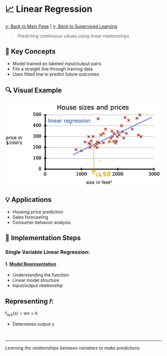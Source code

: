# 📈 Linear Regression

[← Back to Main Page](../../README.md) | [← Back to Supervised Learning](../supervised_learning.md)

> Predicting continuous values using linear relationships

## 📝 Key Concepts
- Model trained on labeled input/output pairs
- Fits a straight line through training data
- Uses fitted line to predict future outcomes

## 🔍 Visual Example

<img src="images/lin_reg_ex.png" alt="linear regression example" width="500"/>

## 💡 Applications
- Housing price prediction
- Sales forecasting
- Consumer behavior analysis

## 📘 Implementation Steps
### Single Variable Linear Regression:
#### 1. [Model Representation](notebooks/solving_linear_systems_2_variables.ipynb)
- Understanding the function
- Linear model structure
- Input/output relationship

## Representing 𝑓:
f<sub>w,b</sub>(x) = wx + b
- Determines output `ŷ`

<br>

---

_Learning the relationships between variables to make predictions_